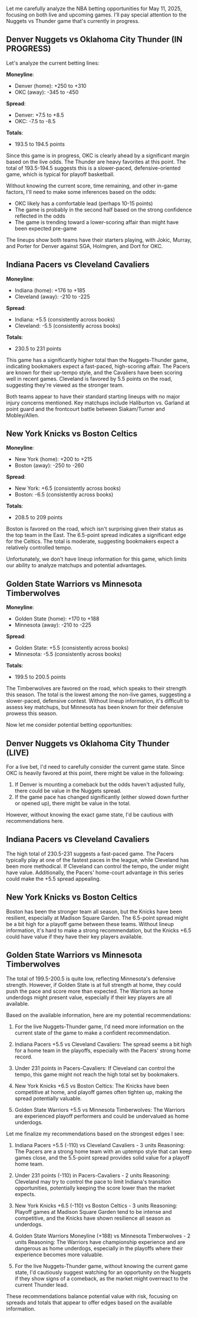 Let me carefully analyze the NBA betting opportunities for May 11, 2025, focusing on both live and upcoming games. I'll pay special attention to the Nuggets vs Thunder game that's currently in progress.

## Denver Nuggets vs Oklahoma City Thunder (IN PROGRESS)

Let's analyze the current betting lines:

**Moneyline**:
- Denver (home): +250 to +310
- OKC (away): -345 to -450

**Spread**:
- Denver: +7.5 to +8.5
- OKC: -7.5 to -8.5

**Totals**:
- 193.5 to 194.5 points

Since this game is in progress, OKC is clearly ahead by a significant margin based on the live odds. The Thunder are heavy favorites at this point. The total of 193.5-194.5 suggests this is a slower-paced, defensive-oriented game, which is typical for playoff basketball.

Without knowing the current score, time remaining, and other in-game factors, I'll need to make some inferences based on the odds:
- OKC likely has a comfortable lead (perhaps 10-15 points)
- The game is probably in the second half based on the strong confidence reflected in the odds
- The game is trending toward a lower-scoring affair than might have been expected pre-game

The lineups show both teams have their starters playing, with Jokic, Murray, and Porter for Denver against SGA, Holmgren, and Dort for OKC.

## Indiana Pacers vs Cleveland Cavaliers

**Moneyline**:
- Indiana (home): +176 to +185
- Cleveland (away): -210 to -225

**Spread**:
- Indiana: +5.5 (consistently across books)
- Cleveland: -5.5 (consistently across books)

**Totals**:
- 230.5 to 231 points

This game has a significantly higher total than the Nuggets-Thunder game, indicating bookmakers expect a fast-paced, high-scoring affair. The Pacers are known for their up-tempo style, and the Cavaliers have been scoring well in recent games. Cleveland is favored by 5.5 points on the road, suggesting they're viewed as the stronger team.

Both teams appear to have their standard starting lineups with no major injury concerns mentioned. Key matchups include Haliburton vs. Garland at point guard and the frontcourt battle between Siakam/Turner and Mobley/Allen.

## New York Knicks vs Boston Celtics

**Moneyline**:
- New York (home): +200 to +215
- Boston (away): -250 to -260

**Spread**:
- New York: +6.5 (consistently across books)
- Boston: -6.5 (consistently across books)

**Totals**:
- 208.5 to 209 points

Boston is favored on the road, which isn't surprising given their status as the top team in the East. The 6.5-point spread indicates a significant edge for the Celtics. The total is moderate, suggesting bookmakers expect a relatively controlled tempo.

Unfortunately, we don't have lineup information for this game, which limits our ability to analyze matchups and potential advantages.

## Golden State Warriors vs Minnesota Timberwolves

**Moneyline**:
- Golden State (home): +170 to +188
- Minnesota (away): -210 to -225

**Spread**:
- Golden State: +5.5 (consistently across books)
- Minnesota: -5.5 (consistently across books)

**Totals**:
- 199.5 to 200.5 points

The Timberwolves are favored on the road, which speaks to their strength this season. The total is the lowest among the non-live games, suggesting a slower-paced, defensive contest. Without lineup information, it's difficult to assess key matchups, but Minnesota has been known for their defensive prowess this season.

Now let me consider potential betting opportunities:

## Denver Nuggets vs Oklahoma City Thunder (LIVE)

For a live bet, I'd need to carefully consider the current game state. Since OKC is heavily favored at this point, there might be value in the following:

1. If Denver is mounting a comeback but the odds haven't adjusted fully, there could be value in the Nuggets spread.
2. If the game pace has changed significantly (either slowed down further or opened up), there might be value in the total.

However, without knowing the exact game state, I'd be cautious with recommendations here.

## Indiana Pacers vs Cleveland Cavaliers

The high total of 230.5-231 suggests a fast-paced game. The Pacers typically play at one of the fastest paces in the league, while Cleveland has been more methodical. If Cleveland can control the tempo, the under might have value. Additionally, the Pacers' home-court advantage in this series could make the +5.5 spread appealing.

## New York Knicks vs Boston Celtics

Boston has been the stronger team all season, but the Knicks have been resilient, especially at Madison Square Garden. The 6.5-point spread might be a bit high for a playoff game between these teams. Without lineup information, it's hard to make a strong recommendation, but the Knicks +6.5 could have value if they have their key players available.

## Golden State Warriors vs Minnesota Timberwolves

The total of 199.5-200.5 is quite low, reflecting Minnesota's defensive strength. However, if Golden State is at full strength at home, they could push the pace and score more than expected. The Warriors as home underdogs might present value, especially if their key players are all available.

Based on the available information, here are my potential recommendations:

1. For the live Nuggets-Thunder game, I'd need more information on the current state of the game to make a confident recommendation.

2. Indiana Pacers +5.5 vs Cleveland Cavaliers: The spread seems a bit high for a home team in the playoffs, especially with the Pacers' strong home record.

3. Under 231 points in Pacers-Cavaliers: If Cleveland can control the tempo, this game might not reach the high total set by bookmakers.

4. New York Knicks +6.5 vs Boston Celtics: The Knicks have been competitive at home, and playoff games often tighten up, making the spread potentially valuable.

5. Golden State Warriors +5.5 vs Minnesota Timberwolves: The Warriors are experienced playoff performers and could be undervalued as home underdogs.

Let me finalize my recommendations based on the strongest edges I see:

1. Indiana Pacers +5.5 (-110) vs Cleveland Cavaliers - 3 units
   Reasoning: The Pacers are a strong home team with an uptempo style that can keep games close, and the 5.5-point spread provides solid value for a playoff home team.

2. Under 231 points (-110) in Pacers-Cavaliers - 2 units
   Reasoning: Cleveland may try to control the pace to limit Indiana's transition opportunities, potentially keeping the score lower than the market expects.

3. New York Knicks +6.5 (-110) vs Boston Celtics - 3 units
   Reasoning: Playoff games at Madison Square Garden tend to be intense and competitive, and the Knicks have shown resilience all season as underdogs.

4. Golden State Warriors Moneyline (+188) vs Minnesota Timberwolves - 2 units
   Reasoning: The Warriors have championship experience and are dangerous as home underdogs, especially in the playoffs where their experience becomes more valuable.

5. For the live Nuggets-Thunder game, without knowing the current game state, I'd cautiously suggest watching for an opportunity on the Nuggets if they show signs of a comeback, as the market might overreact to the current Thunder lead.

These recommendations balance potential value with risk, focusing on spreads and totals that appear to offer edges based on the available information.
